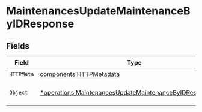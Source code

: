 # MaintenancesUpdateMaintenanceByIDResponse


## Fields

| Field                                                                                                                                 | Type                                                                                                                                  | Required                                                                                                                              | Description                                                                                                                           |
| ------------------------------------------------------------------------------------------------------------------------------------- | ------------------------------------------------------------------------------------------------------------------------------------- | ------------------------------------------------------------------------------------------------------------------------------------- | ------------------------------------------------------------------------------------------------------------------------------------- |
| `HTTPMeta`                                                                                                                            | [components.HTTPMetadata](../../models/components/httpmetadata.md)                                                                    | :heavy_check_mark:                                                                                                                    | N/A                                                                                                                                   |
| `Object`                                                                                                                              | [*operations.MaintenancesUpdateMaintenanceByIDResponseBody](../../models/operations/maintenancesupdatemaintenancebyidresponsebody.md) | :heavy_minus_sign:                                                                                                                    | The request has succeeded.                                                                                                            |
